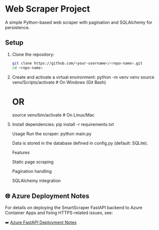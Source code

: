 # Web Scraper Project

A simple Python-based web scraper with pagination and SQLAlchemy for persistence.

## Setup

1. Clone the repository:

   ```bash
   git clone https://github.com/<your-username>/<repo-name>.git
   cd <repo-name>

   ```

2. Create and activate a virtual environment:
   python -m venv venv
   source venv/Scripts/activate # On Windows (Git Bash)

   # OR

   source venv/bin/activate # On Linux/Mac

3. Install dependencies:
   pip install -r requirements.txt

   Usage
   Run the scraper:
   python main.py

   Data is stored in the database defined in config.py (default: SQLite).

   Features

   Static page scraping

   Pagination handling

   SQLAlchemy integration

## 🌐 Azure Deployment Notes

For details on deploying the SmartScraper FastAPI backend to Azure Container Apps and fixing HTTPS-related issues, see:

➡️ [Azure FastAPI Deployment Notes](./notes/azure-deployment-notes.md)

